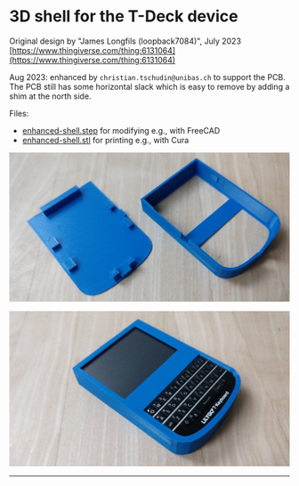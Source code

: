 # 3D shell for the T-Deck device

Original design by "James Longfils (loopback7084)", July 2023
[https://www.thingiverse.com/thing:6131064](https://www.thingiverse.com/thing:6131064)

Aug 2023: enhanced by ```christian.tschudin@unibas.ch``` to support the PCB.
The PCB still has some horizontal slack which is easy to remove by adding
a shim at the north side.

Files:
- [enhanced-shell.step](enhanced-shell.step) for modifying e.g., with FreeCAD
- [enhanced-shell.stl](enhanced-shell.stl) for printing e.g., with Cura

![parts](parts.jpg)

![assembled](assembled.jpg)

---
